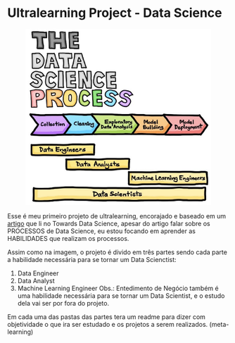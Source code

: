 # Ultralearning Project - Data Science

<p align="center"><img  src='readme-images/dataScienceProcess.jpeg' widht=400px height=400px ></p>

Esse é meu primeiro projeto de ultralearning, encorajado e baseado em um [artigo](https://towardsdatascience.com/the-data-science-process-a19eb7ebc41b) que li no Towards Data Science, apesar do artigo falar sobre os PROCESSOS de Data Science, eu estou focando em aprender as HABILIDADES que realizam os processos. 

Assim como na imagem, o projeto é divido em três partes sendo cada parte a habilidade necessária para se tornar um Data Scienctist: 

1. Data Engineer 
2. Data Analyst
3. Machine Learning Engineer
Obs.: Entedimento de Negócio também é uma habilidade necessária para se tornar um Data Scientist, e o estudo dela vai ser por fora do projeto. 

Em cada uma das pastas das partes tera um readme para dizer com objetividade o que ira ser estudado e os projetos a serem realizados. (meta-learning)
